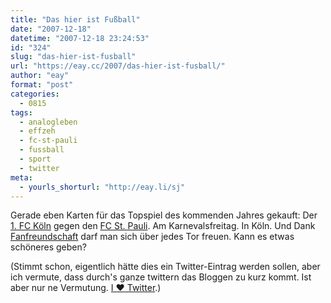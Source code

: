 ```yaml
---
title: "Das hier ist Fußball"
date: "2007-12-18"
datetime: "2007-12-18 23:24:53"
id: "324"
slug: "das-hier-ist-fusball"
url: "https://eay.cc/2007/das-hier-ist-fusball/"
author: "eay"
format: "post"
categories:
  - 0815
tags:
  - analogleben
  - effzeh
  - fc-st-pauli
  - fussball
  - sport
  - twitter
meta:
  - yourls_shorturl: "http://eay.li/sj"
---
```


Gerade eben Karten für das Topspiel des kommenden Jahres gekauft: Der [1\. FC Köln](http://de.wikipedia.org/wiki/1._FC_K%C3%B6ln) gegen den [FC St. Pauli](http://de.wikipedia.org/wiki/FC_St._Pauli). Am Karnevalsfreitag. In Köln. Und Dank [Fanfreundschaft](http://de.wikipedia.org/wiki/Fanfreundschaft#Aktuelle_Fanfreundschaften_in_Deutschland_.28Fu.C3.9Fball.29) darf man sich über jedes Tor freuen. Kann es etwas schöneres geben?

(Stimmt schon, eigentlich hätte dies ein Twitter-Eintrag werden sollen, aber ich vermute, dass durch's ganze twittern das Bloggen zu kurz kommt. Ist aber nur ne Vermutung. [I ❤︎ Twitter](http://twitter.com/Eay).)

